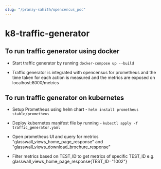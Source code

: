 ```yaml
---
slug: "/pranay-sahith/opencencus_poc"
---
```

# k8-traffic-generator

## To run traffic generator using docker

* Start traffic generator by running `docker-compose up --build`

* Traffic generator is integrated with opencensus for prometheus and the time taken for each action is measured and the metrics are exposed on localhost:8000/metrics

## To run traffic generator on kubernetes

* Setup Prometheus using helm chart - `helm install prometheus stable/prometheus`

* Deploy kubernetes manifest file by running - `kubectl apply -f traffic_generator.yaml`

* Open prometheus UI and query for metrics "glasswall_views_home_page_response" and "glasswall_views_download_brochure_response"

* Filter metrics based on TEST_ID to get metrics of specific TEST_ID e.g. glasswall_views_home_page_response{TEST_ID="1002"}
